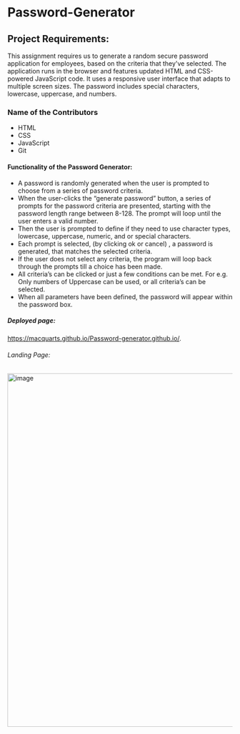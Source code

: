 
# Password-Generator


##  Project Requirements: 

This assignment requires us to generate a random secure password application for employees, based on the criteria that they've selected.  The application runs in the browser and features updated HTML and CSS-powered JavaScript code. It uses a responsive user interface that adapts to multiple screen sizes. The password includes special characters, lowercase, uppercase, and numbers.


### Name of the Contributors

- HTML
- CSS
- JavaScript
- Git


#### Functionality of the Password Generator:

-  A password is randomly generated when the user is prompted to choose from a series of password criteria.
- When the user-clicks the “generate password” button, a series of prompts for the password criteria are presented, starting with the password length range between   8-128. The prompt will loop until the user enters a valid number. 
- Then the user is prompted to define if they need to use character types, lowercase, uppercase, numeric, and or special characters. 
- Each prompt is selected, (by clicking ok or cancel) , a password is generated, that matches the selected criteria.
- If the user does not select any criteria, the program will loop back through the prompts till a choice has been made. 
- All criteria’s can be clicked or just a few conditions can be met. For e.g. Only numbers of Uppercase can be used, or all criteria’s can be selected.
- When all parameters have been defined, the password will appear within the password box. 


##### Deployed page:

https://macquarts.github.io/Password-generator.github.io/.

###### Landing Page:

<img width="792" alt="image" src="https://user-images.githubusercontent.com/75565115/111937997-f9f9ea00-8b03-11eb-8e21-663050f8eba3.png">

